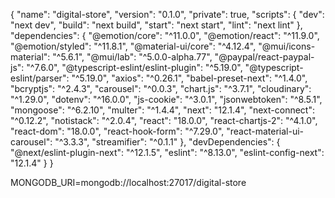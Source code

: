 {
  "name": "digital-store",
  "version": "0.1.0",
  "private": true,
  "scripts": {
    "dev": "next dev",
    "build": "next build",
    "start": "next start",
    "lint": "next lint"
  },
  "dependencies": {
    "@emotion/core": "^11.0.0",
    "@emotion/react": "^11.9.0",
    "@emotion/styled": "^11.8.1",
    "@material-ui/core": "^4.12.4",
    "@mui/icons-material": "^5.6.1",
    "@mui/lab": "^5.0.0-alpha.77",
    "@paypal/react-paypal-js": "^7.6.0",
    "@typescript-eslint/eslint-plugin": "^5.19.0",
    "@typescript-eslint/parser": "^5.19.0",
    "axios": "^0.26.1",
    "babel-preset-next": "^1.4.0",
    "bcryptjs": "^2.4.3",
    "carousel": "^0.0.3",
    "chart.js": "^3.7.1",
    "cloudinary": "^1.29.0",
    "dotenv": "^16.0.0",
    "js-cookie": "^3.0.1",
    "jsonwebtoken": "^8.5.1",
    "mongoose": "^6.2.10",
    "multer": "^1.4.4",
    "next": "12.1.4",
    "next-connect": "^0.12.2",
    "notistack": "^2.0.4",
    "react": "18.0.0",
    "react-chartjs-2": "^4.1.0",
    "react-dom": "18.0.0",
    "react-hook-form": "^7.29.0",
    "react-material-ui-carousel": "^3.3.3",
    "streamifier": "^0.1.1"
  },
  "devDependencies": {
    "@next/eslint-plugin-next": "^12.1.5",
    "eslint": "^8.13.0",
    "eslint-config-next": "12.1.4"
  }
}



MONGODB_URI=mongodb://localhost:27017/digital-store
